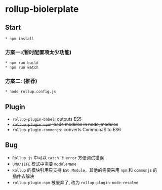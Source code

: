 # rollup-biolerplate

## Start

```bash
* npm install
```
### 方案一:(暂时配置项太少功能)

```bash
* npm run build
* npm run watch
```
### 方案二: (推荐)

```bash
* node rollup.config.js
```

## Plugin

* `rollup-plugin-babel`: outputs ES5
* ~~`rollup-plugin-npm`: loads modules in node_modules~~
* `rollup-plugin-commonjs`: converts CommonJS to ES6

## Bug

* `Rollup.js` 中可以 `catch` 下 `error` 方便调试错误
* `UMD/IIFE` 模式中需要 `moduleName`
* `Rollup` 的模块引用只支持 `ES6 Module`，其他的需要采用 `npm` 和 `commonjs` 的插件去解决
* `rollup-plugin-npm` 被废弃了, 改为 `rollup-plugin-node-resolve`
